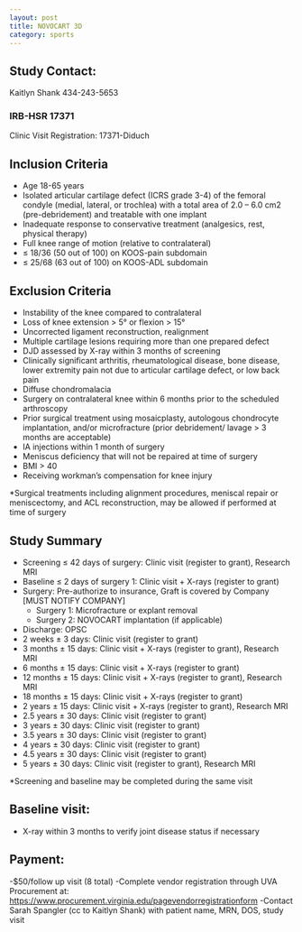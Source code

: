 ```yaml
---
layout: post
title: NOVOCART 3D
category: sports
---
```


## Study Contact:  
Kaitlyn Shank
434-243-5653

### IRB-HSR 17371
Clinic Visit Registration:
17371-Diduch

##  Inclusion Criteria

- Age 18-65 years
- Isolated articular cartilage defect (ICRS grade 3-4) of the femoral condyle (medial, lateral, or 
  trochlea) with a total area of 2.0 – 6.0 cm2 (pre-debridement) and treatable with one implant
- Inadequate response to conservative treatment (analgesics, rest, physical therapy)
- Full knee range of motion (relative to contralateral)
- ≤ 18/36 (50 out of 100) on KOOS-pain subdomain 
- ≤ 25/68 (63 out of 100) on KOOS-ADL subdomain

##  Exclusion Criteria

- Instability of the knee compared to contralateral 
- Loss of knee extension > 5° or flexion > 15°
- Uncorrected ligament reconstruction, realignment
- Multiple cartilage lesions requiring more than one prepared defect
- DJD assessed by X-ray within 3 months of screening
- Clinically significant arthritis, rheumatological disease, bone disease, lower extremity pain not due 
  to articular cartilage defect, or low back pain
- Diffuse chondromalacia
- Surgery on contralateral knee within 6 months prior to the scheduled arthroscopy
- Prior surgical treatment using mosaicplasty, autologous chondrocyte implantation, and/or 
  microfracture (prior debridement/ lavage > 3 months are acceptable)
- IA injections within 1 month of surgery
- Meniscus deficiency that will not be repaired at time of surgery
- BMI > 40
- Receiving workman’s compensation for knee injury

*Surgical treatments including alignment procedures, meniscal repair or meniscectomy, and ACL reconstruction, may be allowed if performed at time of surgery

## Study Summary

- Screening ≤ 42 days of surgery: Clinic visit (register to grant), Research MRI
- Baseline ≤ 2 days of surgery 1: Clinic visit + X-rays (register to grant)
- Surgery: Pre-authorize to insurance, Graft is covered by Company [MUST NOTIFY COMPANY]
  - Surgery 1: Microfracture or explant removal
  - Surgery 2: NOVOCART implantation (if applicable)
- Discharge: OPSC
- 2 weeks ± 3 days: Clinic visit (register to grant)
- 3 months ± 15 days: Clinic visit + X-rays (register to grant), Research MRI
- 6 months ± 15 days: Clinic visit + X-rays (register to grant)
- 12 months ± 15 days: Clinic visit + X-rays (register to grant), Research MRI
- 18 months ± 15 days: Clinic visit + X-rays (register to grant)
- 2 years ± 15 days: Clinic visit + X-rays (register to grant), Research MRI
- 2.5 years ± 30 days: Clinic visit (register to grant)
- 3 years ± 30 days: Clinic visit (register to grant)
- 3.5 years ± 30 days: Clinic visit (register to grant)
- 4 years ± 30 days: Clinic visit (register to grant)
- 4.5 years ± 30 days: Clinic visit (register to grant)
- 5 years ± 30 days: Clinic visit (register to grant), Research MRI

*Screening and baseline may be completed during the same visit

## Baseline visit:
- X-ray within 3 months to verify joint disease status if necessary

## Payment:
-$50/follow up visit (8 total)
-Complete vendor registration through UVA Procurement at:
https://www.procurement.virginia.edu/pagevendorregistrationform
-Contact Sarah Spangler (cc to Kaitlyn Shank) with patient name, MRN, DOS, study visit
